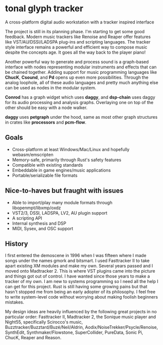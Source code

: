 # tonal glyph tracker
A cross-platform digital audio workstation with a tracker inspired interface

The project is still in its planning phase. I'm starting to get some good feedback. Modern music trackers like Renoise and Reaper offer features like VST/AU/DSSI/LADSPA plug-ins and scripting languages. The tracker style interface remains a powerful and efficient way to compose music despite the concepts age. It goes all the way back to the player piano!

Another powerful way to generate and process sound is a graph-based interface with nodes representing modular instruments and effects that can be chained together. Adding support for music programming languages like **ChucK**, **Csound**, and **Pd** opens up even more possibilities. Through the analog loophole, all of these audio languages and pretty much anything else can be used as nodes in the modular system.

**Conrod** has a graph widget which uses **daggy**, and **dsp-chain** uses daggy for its audio processing and analysis graphs. Overlaying one on top of the other should be easy with a node walker.

**daggy** uses **petgraph** under the hood, same as most other graph structures in crates like **processors** and **pcm-flow**.

## Goals

- Cross-platform at least Windows/Mac/Linux and hopefully webasm/emscripten
- Memory-safe, primarily through Rust's safety features
- Compatible with existing standards
- Embeddable in game engines/music applications
- Portable/serializable file formats

## Nice-to-haves but fraught with issues

- Able to import/play many module formats through libopenmpt/libxmp/oxdz
- VST2/3, DSSI, LADSPA, LV2, AU plugin support
- A scripting API
- Internal synthesis and DSP
- MIDI, Sysex, and OSC support

## History

I first entered the demoscene in 1996 when I was fifteen where I made songs under the names gmork and bitsmart. I used Fasttracker II to take apart existing XM modules and make my own. Several years passed and I moved onto Madtracker 2. This is where VST plugins came into the picture and things got out of control. I have wanted since those years to make a tracker of my own. I am new to systems programming so I need all the help I can get for this project. Rust is still having some growing pains but that hasn't stopped me from being an early adopter of its philosophy. I feel free to write system-level code without worrying about making foolish beginners mistakes.

My design ideas are heavily influenced by the following great projects in no particular order: Fasttracker II, Madtracker 2, the Sonique music player and Night55, specifically Scirocco's music, Buzztracker/Buzztard/Buzé/Neil/Aldrin, Aodix/NoiseTrekker/Psycle/Renoise, SynthEdit, Synthmaker/Flowstone, SuperCollider, PureData, Sonic Pi, ChucK, Reaper and Reason.

